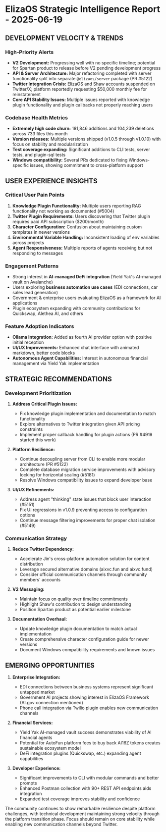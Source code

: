 # ElizaOS Strategic Intelligence Report - 2025-06-19

## DEVELOPMENT VELOCITY & TRENDS

### High-Priority Alerts
- **V2 Development:** Progressing well with no specific timeline; potential for Spartan product to release before V2 pending development progress
- **API & Server Architecture:** Major refactoring completed with server functionality split into separate `@elizaos/server` package (PR #5122)
- **Twitter Integration Crisis:** ElizaOS and Shaw accounts suspended on Twitter/X; platform reportedly requesting $50,000 monthly fee for reinstatement
- **Core API Stability Issues:** Multiple issues reported with knowledge plugin functionality and plugin callbacks not properly reaching users

### Codebase Health Metrics
- **Extremely high code churn:** 181,846 additions and 104,239 deletions across 733 files this month
- **Version releases:** Multiple versions shipped (v1.0.5 through v1.0.10) with focus on stability and modularization
- **Test coverage expanding:** Significant additions to CLI tests, server tests, and plugin-sql tests
- **Windows compatibility:** Several PRs dedicated to fixing Windows-specific issues, showing commitment to cross-platform support

## USER EXPERIENCE INSIGHTS

### Critical User Pain Points
1. **Knowledge Plugin Functionality:** Multiple users reporting RAG functionality not working as documented (#5004)
2. **Twitter Plugin Requirements:** Users discovering that Twitter plugin requires paid API subscription ($200/month)
3. **Character Configuration:** Confusion about maintaining custom templates in newer versions
4. **Environmental Variable Handling:** Inconsistent loading of env variables across projects
5. **Agent Responsiveness:** Multiple reports of agents receiving but not responding to messages

### Engagement Patterns
- Strong interest in **AI-managed DeFi integration** (Yield Yak's AI-managed vault on Avalanche)
- Users exploring **business automation use cases** (EDI connections, car sales lead generation)
- Government & enterprise users evaluating ElizaOS as a framework for AI applications
- Plugin ecosystem expanding with community contributions for Quickswap, Alethea AI, and others

### Feature Adoption Indicators
- **Ollama Integration:** Added as fourth AI provider option with positive initial reception
- **UI/UX Improvements:** Enhanced chat interface with animated markdown, better code blocks
- **Autonomous Agent Capabilities:** Interest in autonomous financial management via Yield Yak implementation

## STRATEGIC RECOMMENDATIONS

### Development Prioritization
1. **Address Critical Plugin Issues:**
   - Fix knowledge plugin implementation and documentation to match functionality
   - Explore alternatives to Twitter integration given API pricing constraints
   - Implement proper callback handling for plugin actions (PR #4919 started this work)

2. **Platform Resilience:**
   - Continue decoupling server from CLI to enable more modular architecture (PR #5122)
   - Complete database migration service improvements with advisory locking for horizontal scaling (#5181)
   - Resolve Windows compatibility issues to expand developer base

3. **UI/UX Refinements:**
   - Address agent "thinking" state issues that block user interaction (#5151)
   - Fix UI regressions in v1.0.9 preventing access to configuration options
   - Continue message filtering improvements for proper chat isolation (#5149)

### Communication Strategy
1. **Reduce Twitter Dependency:**
   - Accelerate Jin's cross-platform automation solution for content distribution
   - Leverage secured alternative domains (aixvc.fun and aixvc.fund)
   - Consider official communication channels through community members' accounts

2. **V2 Messaging:**
   - Maintain focus on quality over timeline commitments
   - Highlight Shaw's contribution to design understanding
   - Position Spartan product as potential earlier milestone

3. **Documentation Overhaul:**
   - Update knowledge plugin documentation to match actual implementation
   - Create comprehensive character configuration guide for newer versions
   - Document Windows compatibility requirements and known issues

## EMERGING OPPORTUNITIES

1. **Enterprise Integration:**
   - EDI connections between business systems represent significant untapped market
   - Government AI projects showing interest in ElizaOS Framework (AI.gov connection mentioned)
   - Phone call integration via Twilio plugin enables new communication channels

2. **Financial Services:**
   - Yield Yak AI-managed vault success demonstrates viability of AI financial agents
   - Potential for AutoFun platform fees to buy back AI16Z tokens creates sustainable ecosystem model
   - DeFi integration plugins (Quickswap, etc.) expanding agent capabilities

3. **Developer Experience:**
   - Significant improvements to CLI with modular commands and better prompts
   - Enhanced Postman collection with 90+ REST API endpoints aids integration
   - Expanded test coverage improves stability and confidence

The community continues to show remarkable resilience despite platform challenges, with technical development maintaining strong velocity through the platform transition phase. Focus should remain on core stability while enabling new communication channels beyond Twitter.